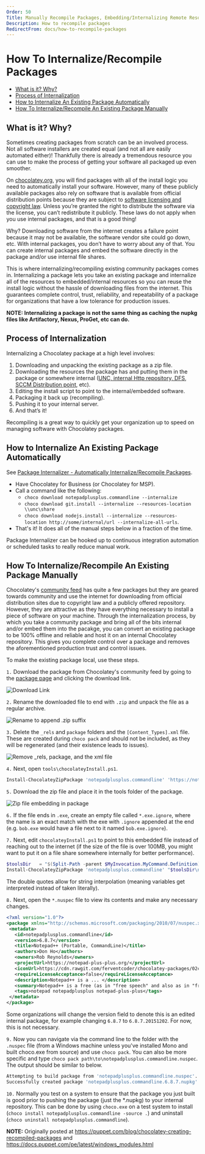 ```yaml
---
Order: 50
Title: Manually Recompile Packages, Embedding/Internalizing Remote Resources
Description: How to recompile packages
RedirectFrom: docs/how-to-recompile-packages
---
```


# How To Internalize/Recompile Packages

<!--remove <div id="RightNav"> remove-->
<!-- TOC -->

- [What is it? Why?](#what-is-it-why)
- [Process of Internalization](#process-of-internalization)
- [How to Internalize An Existing Package Automatically](#how-to-internalize-an-existing-package-automatically)
- [How To Internalize/Recompile An Existing Package Manually](#how-to-internalizerecompile-an-existing-package-manually)

<!-- /TOC -->
<!--remove </div> remove-->

## What is it? Why?
Sometimes creating packages from scratch can be an involved process. Not all software installers are created equal (and not all are easily automated either)! Thankfully there is already a tremendous resource you can use to make the process of getting your software all packaged up even smoother.

On [chocolatey.org](https://chocolatey.org), you will find packages with all of the install logic you need to automatically install your software. However, many of these publicly available packages also rely on software that is available from official distribution points because they are subject to [software licensing and copyright law](https://en.wikipedia.org/wiki/Software_license). Unless you’re granted the right to distribute the software via the license, you can’t redistribute it publicly. These laws do not apply when you use internal packages, and that is a good thing!

Why? Downloading software from the internet creates a failure point because it may not be available, the software vendor site could go down, etc. With internal packages, you don’t have to worry about any of that. You can create internal packages and embed the software directly in the package and/or use internal file shares.

This is where internalizing/recompiling existing community packages comes in. Internalizing a package lets you take an existing package and internalize all of the resources to embedded/internal resources so you can reuse the install logic without the hassle of downloading files from the internet. This guarantees complete control, trust, reliability, and repeatability of a package for organizations that have a low tolerance for production issues.

**NOTE: Internalizing a package is not the same thing as caching the nupkg files like Artifactory, Nexus, ProGet, etc can do.**

## Process of Internalization

Internalizing a Chocolatey package at a high level involves:

 1. Downloading and unpacking the existing package as a zip file.
 1. Downloading the resources the package has and putting them in the package or somewhere internal ([UNC, internal Http repository, DFS](./features/free/how-to-host-feed), [SCCM Distribution point](./features/free/infrastructure-automation), etc).
 1. Editing the install script to point to the internal/embedded software.
 1. Packaging it back up (recompiling).
 1. Pushing it to your internal server.
 1. And that’s it!

Recompiling is a great way to quickly get your organization up to speed on managing software with Chocolatey packages.

## How to Internalize An Existing Package Automatically

See [Package Internalizer - Automatically Internalize/Recompile Packages](./features/paid/automatically-recompile-packages).

 * Have Chocolatey for Business (or Chocolatey for MSP).
 * Call a command like the following:
    * `choco download notepadplusplus.commandline --internalize`
    * `choco download git.install --internalize --resources-location \\unc\share`
    * `choco download nodejs.install --internalize --resources-location http://some/internal/url --internalize-all-urls`.
 * That's it! It does all of the manual steps below in a fraction of the time.

Package Internalizer can be hooked up to continuous integration automation or scheduled tasks to really reduce manual work.


## How To Internalize/Recompile An Existing Package Manually

Chocolatey's [community feed](https://chocolatey.org/packages) has quite a few packages but they are geared towards community and use the internet for downloading from official distribution sites due to copyright law and a publicly offered repository. However, they are attractive as they have everything necessary to install a piece of software on your machine. Through the internalization process, by which you take a community package and bring all of the bits internal and/or embed them into the pacakge, you can convert an existing package to be 100% offline and reliable and host it on an internal Chocolatey repository. This gives you complete control over a package and removes the aforementioned production trust and control issues.

To make the existing package local, use these steps.

`1.` Download the package from Chocolatey's community feed by going to the [package page](https://chocolatey.org/packages/notepadplusplus.commandline) and clicking the download link.

![Download Link](/assets/images/recompile/choco_npp_download.png)

`2.` Rename the downloaded file to end with `.zip` and unpack the file as a regular archive.

![Rename to append .zip suffix](/assets/images/recompile/choco_rename_nupkg_zip.png)

`3.` Delete the `_rels` and `package` folders and the `[Content_Types].xml` file. These are created during `choco pack` and should not be included, as they will be regenerated (and their existence leads to issues).

![Remove _rels, package, and the xml file](/assets/images/recompile/choco_delete_pkg_files.png)

`4.` Next, open `tools\chocolateyInstall.ps1`.

~~~powershell
Install-ChocolateyZipPackage 'notepadplusplus.commandline' 'https://notepad-plus-plus.org/repository/6.x/6.8.7/npp.6.8.7.bin.zip' "$(Split-Path -parent $MyInvocation.MyCommand.Definition)"
~~~

`5.` Download the zip file and place it in the tools folder of the package.

![Zip file embedding in package](/assets/images/recompile/choco_download_zip.png)

`6.` If the file ends in `.exe`, create an empty file called `*.exe.ignore`, where the name is an exact match with the exe with `.ignore` appended at the end (e.g. `bob.exe` would have a file next to it named `bob.exe.ignore`).

`7.` Next, edit `chocolateyInstall.ps1` to point to this embedded file instead of reaching out to the internet (if the size of the file is over 100MB, you might want to put it on a file share somewhere internally for better performance).

~~~powershell
$toolsDir   = "$(Split-Path -parent $MyInvocation.MyCommand.Definition)"
Install-ChocolateyZipPackage 'notepadplusplus.commandline' "$toolsDir\npp.6.8.7.bin.zip" "$toolsDir"
~~~

The double quotes allow for string interpolation (meaning variables get interpreted instead of taken literally).

`8.` Next, open the `*.nuspec` file to view its contents and make any necessary changes.

~~~xml
<?xml version="1.0"?>
<package xmlns="http://schemas.microsoft.com/packaging/2010/07/nuspec.xsd">
 <metadata>
   <id>notepadplusplus.commandline</id>
   <version>6.8.7</version>
   <title>Notepad++ (Portable, CommandLine)</title>
   <authors>Don Ho</authors>
   <owners>Rob Reynolds</owners>
   <projectUrl>https://notepad-plus-plus.org/</projectUrl>
   <iconUrl>https://cdn.rawgit.com/ferventcoder/chocolatey-packages/02c21bebe5abb495a56747cbb9b4b5415c933fc0/icons/notepadplusplus.png</iconUrl>
   <requireLicenseAcceptance>false</requireLicenseAcceptance>
   <description>Notepad++ is a ... </description>
   <summary>Notepad++ is a free (as in "free speech" and also as in "free beer") source code editor and Notepad replacement that supports several languages. </summary>
   <tags>notepad notepadplusplus notepad-plus-plus</tags>
 </metadata>
</package>
~~~

Some organizations will change the version field to denote this is an edited internal package, for example changing `6.8.7` to `6.8.7.20151202`. For now, this is not necessary.

`9.` Now you can navigate via the command line to the folder with the `.nuspec` file (from a Windows machine unless you've installed Mono and built choco.exe from source) and use `choco pack`. You can also be more specific and type `choco pack path\to\notepadplusplus.commandline.nuspec`. The output should be similar to below.

~~~sh
Attempting to build package from 'notepadplusplus.commandline.nuspec'.
Successfully created package 'notepadplusplus.commandline.6.8.7.nupkg'
~~~

`10.` Normally you test on a system to ensure that the package you just built is good prior to pushing the package (just the *.nupkg) to your internal repository. This can be done by using `choco.exe` on a test system to install (`choco install notepadplusplus.commandline -source .`) and uninstall (`choco uninstall notepadplusplus.commandline`).

**NOTE:** Originally posted at https://puppet.com/blog/chocolatey-creating-recompiled-packages and https://docs.puppet.com/pe/latest/windows_modules.html
